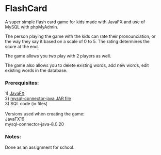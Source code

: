 # FlashCard
A super simple flash card game for kids made with JavaFX and use of MySQL with phpMyAdmin.

The person playing the game with the kids can rate their pronounciation, or the way they say it based on a scale of 0 to 5. The rating determines the score at the end.

The game allows you two play with 2 players as well.

The game also allows you to delete existing words, add new words, edit existing words in the database. 
<br/>
<h3> Prerequisites: </h3>
1) <a href ="https://openjfx.io/">JavaFX</a><br/>
2) <a href ="https://dev.mysql.com/downloads/connector/j/">mysql-connector-java JAR file</a><br/>
3) SQL code (in files) <br/>
<br/>
Versions used when creating the game: <br/>
JavaFX16<br/>
mysql-connector-java-8.0.20<br/>
<h3> Notes: </h3>
Done as an assignment for school.
